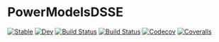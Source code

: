 # PowerModelsDSSE

[![Stable](https://img.shields.io/badge/docs-stable-blue.svg)](https://timmyfaraday.github.io/PowerModelsDSSE.jl/stable)
[![Dev](https://img.shields.io/badge/docs-dev-blue.svg)](https://timmyfaraday.github.io/PowerModelsDSSE.jl/dev)
[![Build Status](https://travis-ci.com/timmyfaraday/PowerModelsDSSE.jl.svg?branch=master)](https://travis-ci.com/timmyfaraday/PowerModelsDSSE.jl)
[![Build Status](https://ci.appveyor.com/api/projects/status/github/timmyfaraday/PowerModelsDSSE.jl?svg=true)](https://ci.appveyor.com/project/timmyfaraday/PowerModelsDSSE-jl)
[![Codecov](https://codecov.io/gh/timmyfaraday/PowerModelsDSSE.jl/branch/master/graph/badge.svg)](https://codecov.io/gh/timmyfaraday/PowerModelsDSSE.jl)
[![Coveralls](https://coveralls.io/repos/github/timmyfaraday/PowerModelsDSSE.jl/badge.svg?branch=master)](https://coveralls.io/github/timmyfaraday/PowerModelsDSSE.jl?branch=master)
